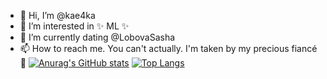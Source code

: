 - 👋 Hi, I’m @kae4ka
- 👀 I’m interested in ✨ ML ✨
- 🌱 I’m currently dating @LobovaSasha
- 📫 How to reach me. You can't actually. I'm taken by my precious fiancé 💞️
[![Anurag's GitHub stats](https://github-readme-stats.vercel.app/api?username=kae4ka)](https://github.com/anuraghazra/github-readme-stats)
[![Top Langs](https://github-readme-stats.vercel.app/api/top-langs/?username=kae4ka)](https://github.com/anuraghazra/github-readme-stats)
